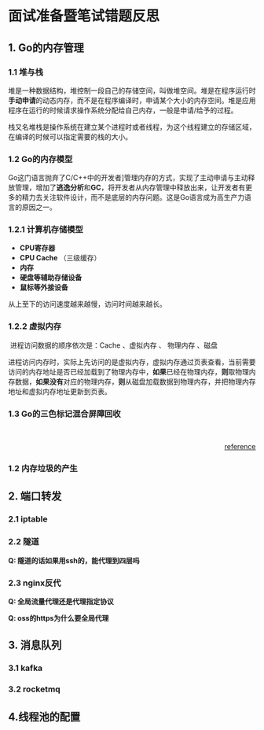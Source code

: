 # 面试准备暨笔试错题反思

## 1. Go的内存管理

### 1.1 堆与栈

​	堆是一种数据结构，堆控制一段自己的存储空间，叫做堆空间。堆是在程序运行时**手动申请**的动态内存，而不是在程序编译时，申请某个大小的内存空间。堆是应用程序在运行的时候请求操作系统分配给自己内存，一般是申请/给予的过程。

​	栈又名堆栈是操作系统在建立某个进程时或者线程，为这个线程建立的存储区域，在编译的时候可以指定需要的栈的大小。

### 1.2 Go的内存模型

​	Go这门语言抛弃了C/C++中的开发者]管理内存的方式，实现了主动申请与主动释放管理，增加了**逃逸分析**和**GC**，将开发者从内存管理中释放出来，让开发者有更多的精力去关注软件设计，而不是底层的内存问题。这是Go语言成为高生产力语言的原因之一。

### 1.2.1 计算机存储模型

- **CPU寄存器**
- **CPU Cache**  （三级缓存）
- **内存**
- **硬盘等辅助存储设备**
- **鼠标等外接设备**

从上至下的访问速度越来越慢，访问时间越来越长。

### 1.2.2 虚拟内存

​	进程访问数据的顺序依次是：Cache 、虚拟内存 、 物理内存 、磁盘

​	进程访问内存时，实际上先访问的是虚拟内存，虚拟内存通过页表查看，当前需要访问的内存地址是否已经加载到了物理内存中，**如果**已经在物理内存，**则**取物理内存数据，**如果没有**对应的物理内存，**则**从磁盘加载数据到物理内存，并把物理内存地址和虚拟内存地址更新到页表。

### 1.3 Go的三色标记混合屏障回收

​	

<p align="right"><a href="https://zhuanlan.zhihu.com/p/76802887">reference</a></p>

### 1.2 内存垃圾的产生

## 2. 端口转发

### 2.1 iptable

### 2.2 隧道

**Q: 隧道的话如果用ssh的，能代理到四层吗**

### 2.3 nginx反代

**Q: 全局流量代理还是代理指定协议**

**Q: oss的https为什么要全局代理**

## 3. 消息队列

### 3.1 kafka

### 3.2 rocketmq

## 4.线程池的配置



